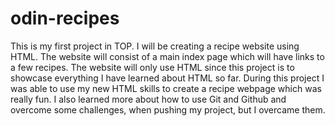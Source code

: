 # odin-recipes
This is my first project in TOP. 
I will be creating a recipe website using HTML.
The website will consist of a main index page which will have links to a few recipes.
The website will only use HTML since this project is to showcase everything I have learned about HTML so far.
During this project I was able to use my new HTML skills to create a recipe webpage which was really fun. 
I also learned more about how to use Git and Github and overcome some challenges, when pushing my project, but I overcame them.

